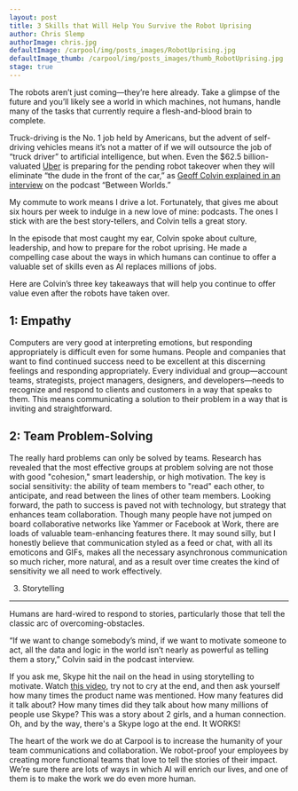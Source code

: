 ```yaml
---
layout: post
title: 3 Skills that Will Help You Survive the Robot Uprising
author: Chris Slemp
authorImage: chris.jpg
defaultImage: /carpool/img/posts_images/RobotUprising.jpg
defaultImage_thumb: /carpool/img/posts_images/thumb_RobotUprising.jpg
stage: true
---
```

The robots aren’t just coming—they’re here already. Take a glimpse of the future and you’ll likely see a world in which machines, not humans, handle many of the tasks that currently require a flesh-and-blood brain to complete.

<!--more-->

Truck-driving is the No. 1 job held by Americans, but the advent of self-driving vehicles means it’s not a matter of if we will outsource the job of “truck driver” to artificial intelligence, but when. Even the $62.5 billion-valuated [Uber](http://www.newsweek.com/uber-valued-625-billion-after-saudi-arabian-investment-465596) is preparing for the pending robot takeover when they will eliminate “the dude in the front of the car,” as [Geoff Colvin explained in an interview](https://soundcloud.com/mikewalsh/geoff-colvin) on the podcast “Between Worlds.”
 
My commute to work means I drive a lot. Fortunately, that gives me about six hours per week to indulge in a new love of mine: podcasts. The ones I stick with are the best story-tellers, and Colvin tells a great story.
 
In the episode that most caught my ear, Colvin spoke about culture, leadership, and how to prepare for the robot uprising. He made a compelling case about the ways in which humans can continue to offer a valuable set of skills even as AI replaces millions of jobs.
 
Here are Colvin’s three key takeaways that will help you continue to offer value even after the robots have taken over.

1: Empathy
----------

Computers are very good at interpreting emotions, but responding appropriately is difficult even for some humans. People and companies that want to find continued success need to be excellent at this discerning feelings and responding appropriately. Every individual and group—account teams, strategists, project managers, designers, and developers—needs to recognize and respond to clients and customers in a way that speaks to them. This means communicating a solution to their problem in a way that is inviting and straightforward.

2: Team Problem-Solving
-----------------------

The really hard problems can only be solved by teams. Research has revealed that the most effective groups at problem solving are not those with good "cohesion," smart leadership, or high motivation. The key is social sensitivity: the ability of team members to "read" each other, to anticipate, and read between the lines of other team members. Looking forward, the path to success is paved not with technology, but strategy that enhances team collaboration. Though many people have not jumped on board collaborative networks like Yammer or Facebook at Work, there are loads of valuable team-enhancing features there. It may sound silly, but I honestly believe that communication styled as a feed or chat, with all its emoticons and GIFs, makes all the necessary asynchronous communication so much richer, more natural, and as a result over time creates the kind of sensitivity we all need to work effectively.

3. Storytelling
---------------

Humans are hard-wired to respond to stories, particularly those that tell the classic arc of overcoming-obstacles.
 
“If we want to change somebody’s mind, if we want to motivate someone to act, all the data and logic in the world isn’t nearly as powerful as telling them a story,” Colvin said in the podcast interview.
 
If you ask me, Skype hit the nail on the head in using storytelling to motivate. Watch [this video](https://www.youtube.com/watch?v=KXUr_lnDWa4), try not to cry at the end, and then ask yourself how many times the product name was mentioned. How many features did it talk about? How many times did they talk about how many millions of people use Skype? This was a story about 2 girls, and a human connection. Oh, and by the way, there's a Skype logo at the end. It WORKS!

The heart of the work we do at Carpool is to increase the humanity of your team communications and collaboration. We robot-proof your employees by creating more functional teams that love to tell the stories of their impact. We’re sure there are lots of ways in which AI will enrich our lives, and one of them is to make the work we do even more human.
